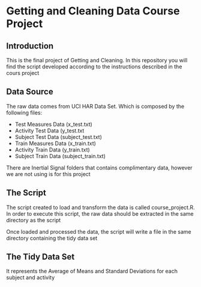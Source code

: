 # Getting and Cleaning Data Course Project

Introduction
------------------------------------------

This is the final project of Getting and Cleaning. In this repository you will find the script developed according to the instructions described in the cours project


Data Source
------------------------------------------

The raw data comes from UCI HAR Data Set. Which is composed by the following files:

* Test Measures Data (x_test.txt)
* Activity Test Data (y_test.txt
* Subject Test Data  (subject_test.txt)
* Train Measures Data (x_train.txt)
* Activity Train Data (y_train.txt)
* Subject Train Data (subject_train.txt)

There are Inertial Signal folders that contains complimentary data, however we are not using is for this project

The Script
------------------------------------------
The script created to load and transform the data is called course_project.R. In order to execute this script, the raw data should be extracted in the same directory as the script

Once loaded and processed the data, the script will write a file in the same directory containing the tidy data set


The Tidy Data Set
------------------------------------------

It represents the Average of Means and Standard Deviations for each subject and activity
